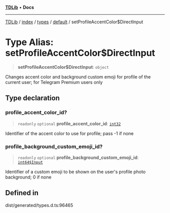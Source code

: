 [**TDLib**](../../../../../../README.md) • **Docs**

***

[TDLib](../../../../../../modules.md) / [index](../../../../../README.md) / [types](../../../README.md) / [default](../README.md) / setProfileAccentColor$DirectInput

# Type Alias: setProfileAccentColor$DirectInput

> **setProfileAccentColor$DirectInput**: `object`

Changes accent color and background custom emoji for profile of the current user; for Telegram Premium users only

## Type declaration

### profile\_accent\_color\_id?

> `readonly` `optional` **profile\_accent\_color\_id**: [`int32`](int32.md)

Identifier of the accent color to use for profile; pass -1 if none

### profile\_background\_custom\_emoji\_id?

> `readonly` `optional` **profile\_background\_custom\_emoji\_id**: [`int64$Input`](int64$Input.md)

Identifier of a custom emoji to be shown on the user's profile photo background; 0 if none

## Defined in

dist/generated/types.d.ts:96465
